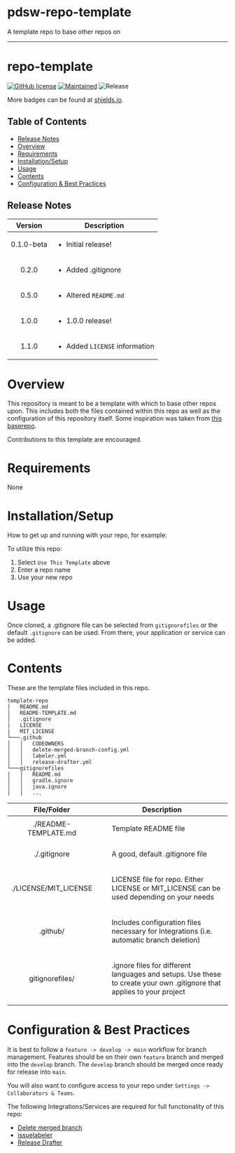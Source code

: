 # pdsw-repo-template

A template repo to base other repos on

---

# repo-template

[![GitHub license](https://img.shields.io/badge/license-UNLICENSED-blue.svg?style=for-the-badge)](.//LICENSE)
[![Maintained](https://img.shields.io/badge/Maintained%3F-yes-green.svg?style=for-the-badge)](https://github.com/Sonos-Inc/pdsw-apigee-agproxytool/graphs/commit-activity)
![Release](https://img.shields.io/badge/release-1.1.0-orange.svg?style=for-the-badge)

More badges can be found at [shields.io](https://shields.io/).

<!-- START doctoc generated TOC please keep comment here to allow auto update -->
<!-- DON'T EDIT THIS SECTION, INSTEAD RE-RUN doctoc TO UPDATE -->
## Table of Contents

- [Release Notes](#release-notes)
- [Overview](#overview)
- [Requirements](#requirements)
- [Installation/Setup](#installationsetup)
- [Usage](#usage)
- [Contents](#contents)
- [Configuration & Best Practices](#configuration--best-practices)

<!-- END doctoc generated TOC please keep comment here to allow auto update -->

## Release Notes

| Version    | Description                                             |
| :--------: | ------------------------------------------------------- |
| 0.1.0-beta | <ul><li>Initial release!</li></ul> |
| 0.2.0      | <ul><li>Added .gitignore</li></ul> |
| 0.5.0      | <ul><li>Altered `README.md`</li></ul> |
| 1.0.0      | <ul><li>1.0.0 release!</li></ul> |
| 1.1.0      | <ul><li>Added `LICENSE` information</li></ul> |

# Overview

This repository is meant to be a template with which to base other repos upon. This includes both the files contained within this repo as well as the configuration of this repository itself. Some inspiration was taken from [this baserepo](https://github.com/Sonos-Inc/pdsw-ops-baserepo).

Contributions to this template are encouraged.

# Requirements

None

# Installation/Setup

How to get up and running with your repo, for example:

To utilize this repo:
1. Select `Use This Template` above
2. Enter a repo name
3. Use your new repo

# Usage

Once cloned, a .gitignore file can be selected from `gitignorefiles` or the default `.gitignore` can be used. From there, your application or service can be added.

# Contents

These are the template files included in this repo.

```
template-repo
│   README.md
|   README-TEMPLATE.md
│   .gitignore  
|   LICENSE
|   MIT_LICENSE 
└───.github
│   │   CODEOWNERS
│   │   delete-merged-branch-config.yml
│   │   labeler.yml
│   │   release-drafter.yml
└───gitignorefiles
|   |   README.md
│   │   gradle.ignore
│   │   java.ignore
|   |   ...
```

| File/Folder           | Description                                             |
| :---------:           | ------------------------------------------------------- |
| ./README-TEMPLATE.md  | <ul>Template README file</ul> |
| ./.gitignore          | <ul>A good, default .gitignore file</ul> |
| ./LICENSE/MIT_LICENSE | <ul>LICENSE file for repo. Either LICENSE or MIT_LICENSE can be used depending on your needs</ul> |
| .github/              | <ul>Includes configuration files necessary for Integrations (i.e. automatic branch deletion)</ul> |
| gitignorefiles/       | <ul>.ignore files for different languages and setups. Use these to create your own .gitignore that applies to your project</ul> |

# Configuration & Best Practices

It is best to follow a `feature -> develop -> main` workflow for branch management. Features should be on their own `feature` branch and merged into the `develop` branch. The `develop` branch should be merged once ready for release into `main`.

You will also want to configure access to your repo under `Settings -> Collaborators & Teams`.

The following Integrations/Services are required for full functionality of this repo:
- [Delete merged branch](https://probot.github.io/apps/delete-merged-branch/)
- [issuelabeler](https://github.com/apps/issuelabeler)
- [Release Drafter](https://github.com/apps/release-drafter)
